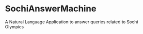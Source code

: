 SochiAnswerMachine
==================

A Natural Language Application to answer queries related to Sochi Olympics
